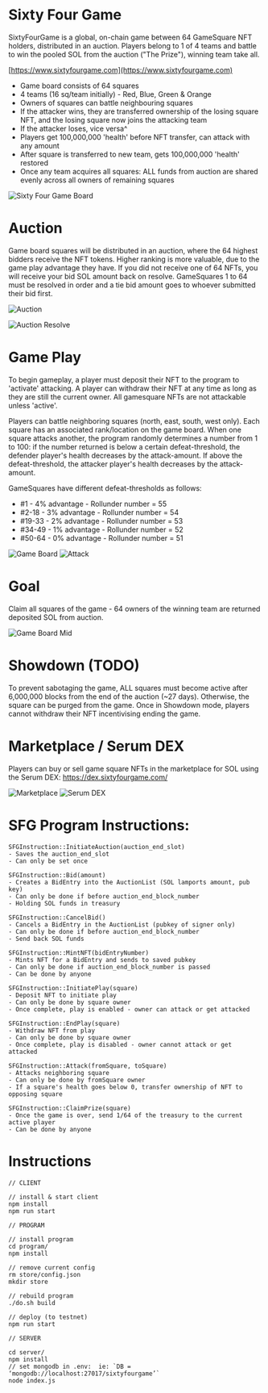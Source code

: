 # Sixty Four Game

SixtyFourGame is a global, on-chain game between 64 GameSquare NFT holders, distributed in an auction. Players belong to 1 of 4 teams and battle to win the pooled SOL from the auction ("The Prize"), winning team take all.

[https://www.sixtyfourgame.com](https://www.sixtyfourgame.com)

- Game board consists of 64 squares
- 4 teams (16 sq/team initially) - Red, Blue, Green & Orange
- Owners of squares can battle neighbouring squares
- If the attacker wins, they are transferred ownership of the losing square NFT,
and the losing square now joins the attacking team
- If the attacker loses, vice versa^
- Players get 100,000,000 'health' before NFT transfer, can attack with any amount
- After square is transferred to new team, gets 100,000,000 'health' restored
- Once any team acquires all squares: ALL funds from auction are shared evenly across all owners of remaining squares

![Sixty Four Game Board](64board.png?raw=true "Sixty Four Game Board")

# Auction
Game board squares will be distributed in an auction, where the 64 highest bidders receive the NFT tokens. Higher ranking is more valuable, due to the game play advantage they have. If you did not receive one of 64 NFTs, you will receive your bid SOL amount back on resolve. GameSquares 1 to 64 must be resolved in order and a tie bid amount goes to whoever submitted their bid first.

![Auction](AUCTION.png?raw=true "Sixty Four Game Board")

![Auction Resolve](AUCTION-RESOLVE.png?raw=true "Auction Resolve")

# Game Play
To begin gameplay, a player must deposit their NFT to the program to 'activate' attacking. A player can withdraw their NFT at any time as long as they are still the current owner. All gamesquare NFTs are not attackable unless 'active'.

Players can battle neighboring squares (north, east, south, west only). Each square has an associated rank/location on the game board. When one square attacks another, the program randomly determines a number from 1 to 100: if the number returned is below a certain defeat-threshold, the defender player's health decreases by the attack-amount. If above the defeat-threshold, the attacker player's health decreases by the attack-amount.

GameSquares have different defeat-thresholds as follows:
- #1 - 4% advantage - Rollunder number = 55
- #2-18 - 3% advantage - Rollunder number = 54
- #19-33 - 2% advantage - Rollunder number = 53
- #34-49 - 1% advantage - Rollunder number = 52
- #50-64 - 0% advantage - Rollunder number = 51

![Game Board](GAMEBOARD-FRESH.png?raw=true "Gameboard")
![Attack](ATTACK.png?raw=true "Attack")

# Goal
Claim all squares of the game - 64 owners of the winning team are returned deposited SOL from auction.

![Game Board Mid](MIDGAME.png?raw=true "Gameboard Mid")

# Showdown (TODO)
To prevent sabotaging the game, ALL squares must become active after 6,000,000 blocks from the end of the auction (~27 days). Otherwise, the square can be purged from the game. Once in Showdown mode, players cannot withdraw their NFT incentivising ending the game.

# Marketplace / Serum DEX
Players can buy or sell game square NFTs in the marketplace for SOL using the Serum DEX: https://dex.sixtyfourgame.com/

![Marketplace](markets.png?raw=true "Marketplace")
![Serum DEX](dex.png?raw=true "Serum DEX")

# SFG Program Instructions:
```
SFGInstruction::InitiateAuction(auction_end_slot)
- Saves the auction_end_slot
- Can only be set once

SFGInstruction::Bid(amount)
- Creates a BidEntry into the AuctionList (SOL lamports amount, pub key)  
- Can only be done if before auction_end_block_number
- Holding SOL funds in treasury

SFGInstruction::CancelBid()
- Cancels a BidEntry in the AuctionList (pubkey of signer only)
- Can only be done if before auction_end_block_number
- Send back SOL funds

SFGInstruction::MintNFT(bidEntryNumber)
- Mints NFT for a BidEntry and sends to saved pubkey
- Can only be done if auction_end_block_number is passed
- Can be done by anyone

SFGInstruction::InitiatePlay(square)
- Deposit NFT to initiate play
- Can only be done by square owner
- Once complete, play is enabled - owner can attack or get attacked

SFGInstruction::EndPlay(square)
- Withdraw NFT from play
- Can only be done by square owner
- Once complete, play is disabled - owner cannot attack or get attacked

SFGInstruction::Attack(fromSquare, toSquare)
- Attacks neighboring square
- Can only be done by fromSquare owner
- If a square's health goes below 0, transfer ownership of NFT to opposing square

SFGInstruction::ClaimPrize(square)
- Once the game is over, send 1/64 of the treasury to the current active player
- Can be done by anyone

```

# Instructions

```
// CLIENT

// install & start client
npm install
npm run start

// PROGRAM

// install program
cd program/
npm install

// remove current config
rm store/config.json
mkdir store

// rebuild program
./do.sh build

// deploy (to testnet)
npm run start

// SERVER

cd server/
npm install
// set mongodb in .env:  ie: `DB = ‘mongodb://localhost:27017/sixtyfourgame’`
node index.js


```
